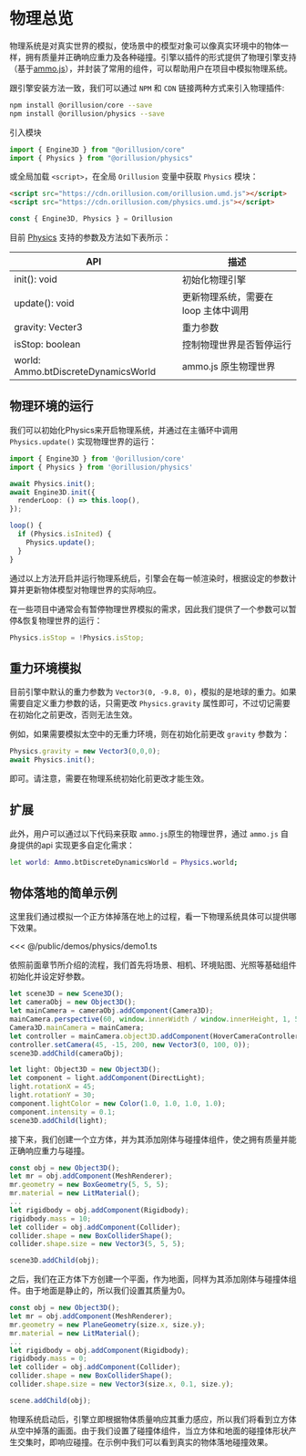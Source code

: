 # 物理总览
物理系统是对真实世界的模拟，使场景中的模型对象可以像真实环境中的物体一样，拥有质量并正确响应重力及各种碰撞。引擎以插件的形式提供了物理引擎支持（基于[ammo.js](https://github.com/kripken/ammo.js)），并封装了常用的组件，可以帮助用户在项目中模拟物理系统。

跟引擎安装方法一致，我们可以通过 `NPM` 和 `CDN` 链接两种方式来引入物理插件:
```bash
npm install @orillusion/core --save
npm install @orillusion/physics --save
```
引入模块
```ts
import { Engine3D } from "@orillusion/core"
import { Physics } from "@orillusion/physics"
```
或全局加载 `<script>`，在全局 `Orillusion` 变量中获取 `Physics` 模块：
```html
<script src="https://cdn.orillusion.com/orillusion.umd.js"></script>
<script src="https://cdn.orillusion.com/physics.umd.js"></script>
```
```ts
const { Engine3D, Physics } = Orillusion 
```

目前 [Physics](/physics/classes/Physics) 支持的参数及方法如下表所示：

| API | 描述 |
| --- | --- |
| init(): void | 初始化物理引擎 |
| update(): void | 更新物理系统，需要在 loop 主体中调用 |
| gravity: Vecter3 | 重力参数 |
| isStop: boolean | 控制物理世界是否暂停运行 |
| world: Ammo.btDiscreteDynamicsWorld | ammo.js 原生物理世界 |

## 物理环境的运行
我们可以初始化Physics来开启物理系统，并通过在主循环中调用 `Physics.update()` 实现物理世界的运行：
```ts
import { Engine3D } from '@orillusion/core'
import { Physics } from '@orillusion/physics'

await Physics.init();
await Engine3D.init({
  renderLoop: () => this.loop(),
});

loop() {
  if (Physics.isInited) {
    Physics.update();
  }
}
```
通过以上方法开启并运行物理系统后，引擎会在每一帧渲染时，根据设定的参数计算并更新物体模型对物理世界的实际响应。

在一些项目中通常会有暂停物理世界模拟的需求，因此我们提供了一个参数可以暂停&恢复物理世界的运行：
```ts
Physics.isStop = !Physics.isStop;
```

## 重力环境模拟
目前引擎中默认的重力参数为 `Vector3(0, -9.8, 0)`，模拟的是地球的重力。如果需要自定义重力参数的话，只需更改 `Physics.gravity` 属性即可，不过切记需要在初始化之前更改，否则无法生效。

例如，如果需要模拟太空中的无重力环境，则在初始化前更改 `gravity` 参数为：
```ts
Physics.gravity = new Vector3(0,0,0);
await Physics.init();
```
即可。请注意，需要在物理系统初始化前更改才能生效。

## 扩展
此外，用户可以通过以下代码来获取 `ammo.js`原生的物理世界，通过 `ammo.js` 自身提供的api 实现更多自定化需求：
```bash
let world: Ammo.btDiscreteDynamicsWorld = Physics.world;
```

## 物体落地的简单示例
这里我们通过模拟一个正方体掉落在地上的过程，看一下物理系统具体可以提供哪下效果。

<Demo src="/demos/physics/demo1.ts"></Demo>

<<< @/public/demos/physics/demo1.ts

依照前面章节所介绍的流程，我们首先将场景、相机、环境贴图、光照等基础组件初始化并设定好参数。
```ts
let scene3D = new Scene3D();
let cameraObj = new Object3D();
let mainCamera = cameraObj.addComponent(Camera3D);
mainCamera.perspective(60, window.innerWidth / window.innerHeight, 1, 5000.0);
Camera3D.mainCamera = mainCamera;
let controller = mainCamera.object3D.addComponent(HoverCameraController);
controller.setCamera(45, -15, 200, new Vector3(0, 100, 0));
scene3D.addChild(cameraObj);

let light: Object3D = new Object3D();
let component = light.addComponent(DirectLight);
light.rotationX = 45;
light.rotationY = 30;
component.lightColor = new Color(1.0, 1.0, 1.0, 1.0);
component.intensity = 0.1;
scene3D.addChild(light);
```

接下来，我们创建一个立方体，并为其添加刚体与碰撞体组件，使之拥有质量并能正确响应重力与碰撞。
```ts
const obj = new Object3D();
let mr = obj.addComponent(MeshRenderer);
mr.geometry = new BoxGeometry(5, 5, 5);
mr.material = new LitMaterial();
...
let rigidbody = obj.addComponent(Rigidbody);
rigidbody.mass = 10;
let collider = obj.addComponent(Collider);
collider.shape = new BoxColliderShape();
collider.shape.size = new Vector3(5, 5, 5);

scene3D.addChild(obj);
```

之后，我们在正方体下方创建一个平面，作为地面，同样为其添加刚体与碰撞体组件。由于地面是静止的，所以我们设置其质量为0。
```ts
const obj = new Object3D();
let mr = obj.addComponent(MeshRenderer);
mr.geometry = new PlaneGeometry(size.x, size.y);
mr.material = new LitMaterial();
...
let rigidbody = obj.addComponent(Rigidbody);
rigidbody.mass = 0;
let collider = obj.addComponent(Collider);
collider.shape = new BoxColliderShape();
collider.shape.size = new Vector3(size.x, 0.1, size.y);

scene.addChild(obj);
```

物理系统启动后，引擎立即根据物体质量响应其重力感应，所以我们将看到立方体从空中掉落的画面。由于我们设置了碰撞体组件，当立方体和地面的碰撞体形状产生交集时，即响应碰撞。在示例中我们可以看到真实的物体落地碰撞效果。